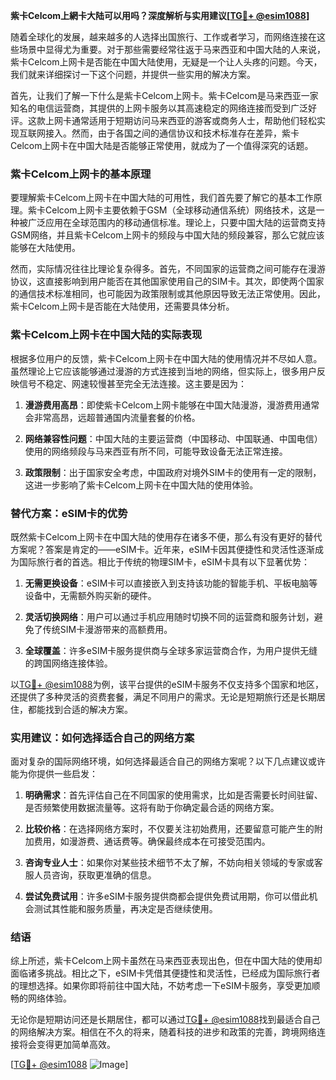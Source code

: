 **紫卡Celcom上網卡大陆可以用吗？深度解析与实用建议[[TG💪+ @esim1088](https://t.me/s/esim1088)]**

随着全球化的发展，越来越多的人选择出国旅行、工作或者学习，而网络连接在这些场景中显得尤为重要。对于那些需要经常往返于马来西亚和中国大陆的人来说，紫卡Celcom上网卡是否能在中国大陆使用，无疑是一个让人头疼的问题。今天，我们就来详细探讨一下这个问题，并提供一些实用的解决方案。

首先，让我们了解一下什么是紫卡Celcom上网卡。紫卡Celcom是马来西亚一家知名的电信运营商，其提供的上网卡服务以其高速稳定的网络连接而受到广泛好评。这款上网卡通常适用于短期访问马来西亚的游客或商务人士，帮助他们轻松实现互联网接入。然而，由于各国之间的通信协议和技术标准存在差异，紫卡Celcom上网卡在中国大陆是否能够正常使用，就成为了一个值得深究的话题。

### 紫卡Celcom上网卡的基本原理

要理解紫卡Celcom上网卡在中国大陆的可用性，我们首先要了解它的基本工作原理。紫卡Celcom上网卡主要依赖于GSM（全球移动通信系统）网络技术，这是一种被广泛应用在全球范围内的移动通信标准。理论上，只要中国大陆的运营商支持GSM网络，并且紫卡Celcom上网卡的频段与中国大陆的频段兼容，那么它就应该能够在大陆使用。

然而，实际情况往往比理论复杂得多。首先，不同国家的运营商之间可能存在漫游协议，这直接影响到用户能否在其他国家使用自己的SIM卡。其次，即使两个国家的通信技术标准相同，也可能因为政策限制或其他原因导致无法正常使用。因此，紫卡Celcom上网卡是否能在大陆使用，还需要具体分析。

### 紫卡Celcom上网卡在中国大陆的实际表现

根据多位用户的反馈，紫卡Celcom上网卡在中国大陆的使用情况并不尽如人意。虽然理论上它应该能够通过漫游的方式连接到当地的网络，但实际上，很多用户反映信号不稳定、网速较慢甚至完全无法连接。这主要是因为：

1. **漫游费用高昂**：即使紫卡Celcom上网卡能够在中国大陆漫游，漫游费用通常会非常高昂，远超普通国内流量套餐的价格。
   
2. **网络兼容性问题**：中国大陆的主要运营商（中国移动、中国联通、中国电信）使用的网络频段与马来西亚有所不同，可能导致设备无法正常连接。

3. **政策限制**：出于国家安全考虑，中国政府对境外SIM卡的使用有一定的限制，这进一步影响了紫卡Celcom上网卡在中国大陆的使用体验。

### 替代方案：eSIM卡的优势

既然紫卡Celcom上网卡在中国大陆的使用存在诸多不便，那么有没有更好的替代方案呢？答案是肯定的——eSIM卡。近年来，eSIM卡因其便捷性和灵活性逐渐成为国际旅行者的首选。相比于传统的物理SIM卡，eSIM卡具有以下显著优势：

1. **无需更换设备**：eSIM卡可以直接嵌入到支持该功能的智能手机、平板电脑等设备中，无需额外购买新的硬件。
   
2. **灵活切换网络**：用户可以通过手机应用随时切换不同的运营商和服务计划，避免了传统SIM卡漫游带来的高额费用。

3. **全球覆盖**：许多eSIM卡服务提供商与全球多家运营商合作，为用户提供无缝的跨国网络连接体验。

以[TG💪+ @esim1088](https://t.me/s/esim1088)为例，该平台提供的eSIM卡服务不仅支持多个国家和地区，还提供了多种灵活的资费套餐，满足不同用户的需求。无论是短期旅行还是长期居住，都能找到合适的解决方案。

### 实用建议：如何选择适合自己的网络方案

面对复杂的国际网络环境，如何选择最适合自己的网络方案呢？以下几点建议或许能为你提供一些启发：

1. **明确需求**：首先评估自己在不同国家的使用需求，比如是否需要长时间驻留、是否频繁使用数据流量等。这将有助于你确定最合适的网络方案。

2. **比较价格**：在选择网络方案时，不仅要关注初始费用，还要留意可能产生的附加费用，如漫游费、通话费等。确保最终成本在可接受范围内。

3. **咨询专业人士**：如果你对某些技术细节不太了解，不妨向相关领域的专家或客服人员咨询，获取更准确的信息。

4. **尝试免费试用**：许多eSIM卡服务提供商都会提供免费试用期，你可以借此机会测试其性能和服务质量，再决定是否继续使用。

### 结语

综上所述，紫卡Celcom上网卡虽然在马来西亚表现出色，但在中国大陆的使用却面临诸多挑战。相比之下，eSIM卡凭借其便捷性和灵活性，已经成为国际旅行者的理想选择。如果你即将前往中国大陆，不妨考虑一下eSIM卡服务，享受更加顺畅的网络体验。

无论你是短期访问还是长期居住，都可以通过[TG💪+ @esim1088](https://t.me/s/esim1088)找到最适合自己的网络解决方案。相信在不久的将来，随着科技的进步和政策的完善，跨境网络连接将会变得更加简单高效。

[[TG💪+ @esim1088](https://t.me/s/esim1088) ![Image](https://i.postimg.cc/4NQfJmqS/Snipaste-2025-05-13-00-14-12.png)]